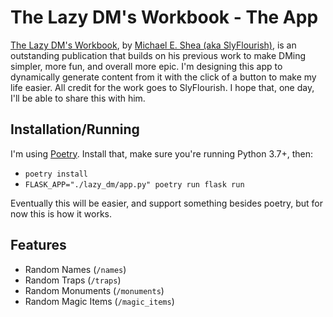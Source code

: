 # The Lazy DM's Workbook - The App

[The Lazy DM's Workbook](https://slyflourish.com/lazydmsworkbook/), by [Michael E. Shea (aka SlyFlourish)](https://slyflourish.com/start_here.html), is an outstanding publication that builds on his previous work to make DMing simpler, more fun, and overall more epic. I'm designing this app to dynamically generate content from it with the click of a button to make my life easier. All credit for the work goes to SlyFlourish. I hope that, one day, I'll be able to share this with him.

## Installation/Running

I'm using [Poetry](https://python-poetry.org/). Install that, make sure you're running Python 3.7+, then:

* `poetry install`
* `FLASK_APP="./lazy_dm/app.py" poetry run flask run`

Eventually this will be easier, and support something besides poetry, but for now this is how it works.

## Features

* Random Names (`/names`)
* Random Traps (`/traps`)
* Random Monuments (`/monuments`)
* Random Magic Items (`/magic_items`)

